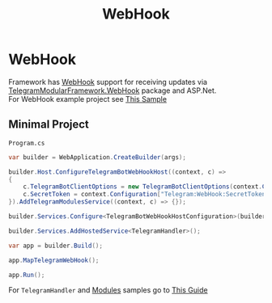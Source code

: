 ﻿---
title: WebHook
uid: Guides.WebHook
---

# WebHook

Framework has [WebHook](https://core.telegram.org/bots/webhooks) support for receiving updates
via [TelegramModularFramework.WebHook](https://www.nuget.org/packages/TelegramModularFramework.WebHook/) package and ASP.Net.  
For WebHook example project see [This Sample](https://github.com/Neisvestney/TelegramModularFramework/tree/master/samples/TelegramModularFramework.Samples.WebHook)

## Minimal Project

`Program.cs`
```csharp
var builder = WebApplication.CreateBuilder(args);

builder.Host.ConfigureTelegramBotWebHookHost((context, c) =>
{
    c.TelegramBotClientOptions = new TelegramBotClientOptions(context.Configuration["Telegram:Token"] ?? throw new InvalidOperationException("Token must be non null"));
    c.SecretToken = context.Configuration["Telegram:WebHook:SecretToken"] ?? throw new InvalidOperationException("Secret must be non null");
}).AddTelegramModulesService((context, c) => {});

builder.Services.Configure<TelegramBotWebHookHostConfiguration>(builder.Configuration.GetSection("WebHookConfiguration"));

builder.Services.AddHostedService<TelegramHandler>();

var app = builder.Build();

app.MapTelegramWebHook();

app.Run();
```

For `TelegramHandler` and [Modules](xref:Guides.TelegramModule) samples go to [This Guide](xref:Guides.GettingStarted.SimpleBot)
